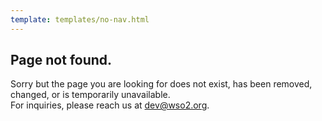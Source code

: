 ```yaml
---
template: templates/no-nav.html
---
```


<!--
 * Copyright (c) 2020, WSO2 Inc. (http://www.wso2.org) All Rights Reserved.
 *
 * WSO2 Inc. licenses this file to you under the Apache License,
 * Version 2.0 (the "License"); you may not use this file except
 * in compliance with the License.
 * You may obtain a copy of the License at
 *
 * http://www.apache.org/licenses/LICENSE-2.0
 *
 * Unless required by applicable law or agreed to in writing,
 * software distributed under the License is distributed on an
 * "AS IS" BASIS, WITHOUT WARRANTIES OR CONDITIONS OF ANY
 * KIND, either express or implied. See the License for the
 * specific language governing permissions and limitations
 * under the License.
-->

## Page not found.

Sorry but the page you are looking for does not exist, has been removed, changed, or is temporarily unavailable.   
For inquiries, please reach us at [dev@wso2.org](mailto:dev@wso2.org).

